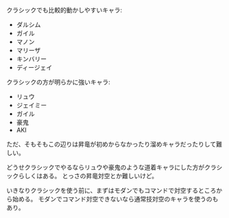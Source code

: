 クラシックでも比較的動かしやすいキャラ:

- ダルシム
- ガイル
- マノン
- マリーザ
- キンバリー
- ディージェイ

クラシックの方が明らかに強いキャラ:

- リュウ
- ジェイミー
- ガイル
- 豪鬼
- AKI

ただ、そもそもこの辺りは昇竜が初めからなかったり溜めキャラだったりして難しい。

どうせクラシックでやるならリュウや豪鬼のような道着キャラにした方がクラシックらしくはある。
とっさの昇竜対空とか難しいけど。

いきなりクラシックを使う前に、まずはモダンでもコマンドで対空するところから始める。
モダンでコマンド対空できないなら通常技対空のキャラを使うのもあり。
